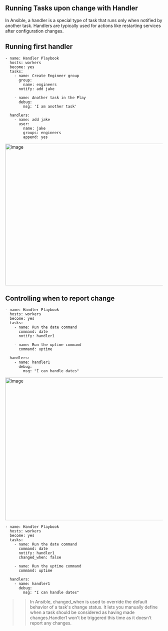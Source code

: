 ## Running Tasks upon change with Handler

In Ansible, a handler is a special type of task that runs only when notified by another task. Handlers are typically used for actions like restarting services after configuration changes.

## Running first handler

```
- name: Handler Playbook
  hosts: workers
  become: yes
  tasks:
    - name: Create Engineer group
      group:
        name: engineers
      notify: add jake

    - name: Another task in the Play
      debug:
        msg: 'I am another task'

  handlers:
    - name: add jake
      user:
        name: jake
        groups: engineers
        append: yes
```
<img width="1108" height="453" alt="image" src="https://github.com/user-attachments/assets/9b9df4e8-b8a4-4d2a-8f2b-2db2f842fa2f" />

## Controlling when to report change

```
- name: Handler Playbook
  hosts: workers
  become: yes
  tasks:
    - name: Run the date command
      command: date
      notify: handler1

    - name: Run the uptime command
      command: uptime

  handlers:
    - name: handler1
      debug:
        msg: "I can handle dates"
```
<img width="1116" height="456" alt="image" src="https://github.com/user-attachments/assets/b90ae588-0702-4733-ad51-d3a1c15cc568" />

```
- name: Handler Playbook
  hosts: workers
  become: yes
  tasks:
    - name: Run the date command
      command: date
      notify: handler1
      changed_when: false

    - name: Run the uptime command
      command: uptime

  handlers:
    - name: handler1
      debug:
        msg: "I can handle dates"
```
>> In Ansible, changed_when is used to override the default behavior of a task's change status. It lets you manually define when a task should be considered as having made changes.Handler1 won't be triggered this time as it doesn't report any changes.
>>
>> 
